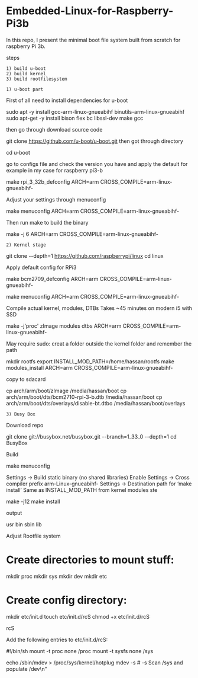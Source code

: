 # Embedded-Linux-for-Raspberry-Pi3b

In this repo, I present the minimal boot file system built from scratch for raspberry Pi 3b. 

steps

    1) build u-boot
    2) build kernel
    3) build rootfilesystem

    1) u-boot part

First of all need to install dependencies for u-boot

sudo apt -y install gcc-arm-linux-gnueabihf binutils-arm-linux-gnueabihf
sudo apt-get -y install bison flex bc libssl-dev make gcc 

then go through download source code

git clone https://github.com/u-boot/u-boot.git then got through directory

cd u-boot

go to configs file and check the version you have and apply the default for example in my case for raspberry pi3-b

make rpi_3_32b_defconfig ARCH=arm CROSS_COMPILE=arm-linux-gnueabihf-

Adjust your settings through menuconfig

make menuconfig ARCH=arm CROSS_COMPILE=arm-linux-gnueabihf-

Then run make to build the binary

make -j 6 ARCH=arm CROSS_COMPILE=arm-linux-gnueabihf-

    2) Kernel stage

git clone --depth=1 https://github.com/raspberrypi/linux
cd linux

Apply default config for RPi3

make bcm2709_defconfig ARCH=arm CROSS_COMPILE=arm-linux-gnueabihf-
  
make menuconfig ARCH=arm CROSS_COMPILE=arm-linux-gnueabihf-


Compile actual kernel, modules, DTBs Takes ~45 minutes on modern i5 with SSD


make -j'proc' zImage modules dtbs ARCH=arm CROSS_COMPILE=arm-linux-gnueabihf-

May require sudo:
creat a folder outside the kernel folder and remember the path

mkdir rootfs
export INSTALL_MOD_PATH=/home/hassan/rootfs
make modules_install ARCH=arm CROSS_COMPILE=arm-linux-gnueabihf-

copy to sdacard


cp arch/arm/boot/zImage /media/hassan/boot
cp arch/arm/boot/dts/bcm2710-rpi-3-b.dtb /media/hassan/boot
cp arch/arm/boot/dts/overlays/disable-bt.dtbo /media/hassan/boot/overlays

    3) Busy Box

Download repo


git clone git://busybox.net/busybox.git --branch=1_33_0 --depth=1
cd BusyBox

Build


make menuconfig


Settings -> Build static binary 	(no shared libraries) 	Enable
Settings -> Cross compiler prefix 	arm-Linux-gnueabihf-
Settings -> Destination path for ‘make install’ 	Same as INSTALL_MOD_PATH from kernel modules ste

make -j12
make install

output

usr bin sbin lib

Adjust Rootfile system


# Create directories to mount stuff:
mkdir proc
mkdir sys
mkdir dev
mkdir etc

# Create config directory:
mkdir etc/init.d
touch etc/init.d/rcS
chmod +x etc/init.d/rcS

rcS


Add the following entries to etc/init.d/rcS:

#!/bin/sh
mount -t proc none /proc
mount -t sysfs none /sys

echo /sbin/mdev > /proc/sys/kernel/hotplug
mdev -s  # -s	Scan /sys and populate /dev\n"
